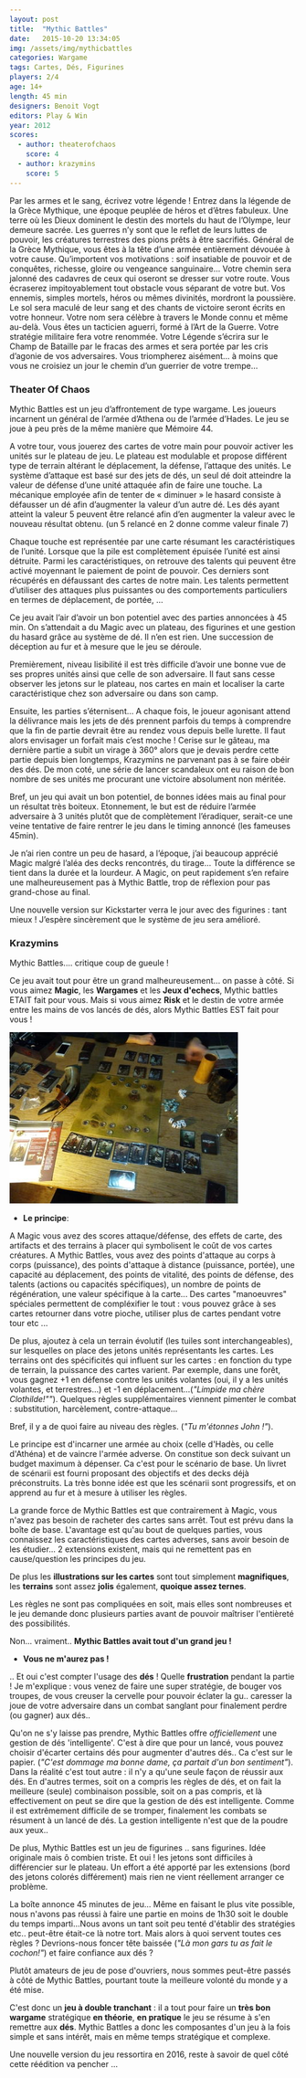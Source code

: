 ```yaml
---
layout: post
title:  "Mythic Battles"
date:   2015-10-20 13:34:05
img: /assets/img/mythicbattles
categories: Wargame
tags: Cartes, Dés, Figurines
players: 2/4
age: 14+
length: 45 min
designers: Benoit Vogt
editors: Play & Win
year: 2012
scores:
  - author: theaterofchaos  
    score: 4
  - author: krazymins  
    score: 5
---
```


<span>Par les armes et le sang, écrivez votre légende !
Entrez dans la légende de la Grèce Mythique, une époque peuplée de
héros et d’êtres fabuleux. Une terre où les Dieux dominent le destin
des mortels du haut de l’Olympe, leur demeure sacrée. Les guerres n’y
sont que le reflet de leurs luttes de pouvoir, les créatures terrestres
des pions prêts à être sacrifiés.
Général de la Grèce Mythique, vous êtes à la tête d’une armée entièrement
dévouée à votre cause. Qu’importent vos motivations : soif insatiable de pouvoir
et de conquêtes, richesse, gloire ou vengeance sanguinaire… Votre chemin sera
jalonné des cadavres de ceux qui oseront se dresser sur votre route. Vous écraserez
impitoyablement tout obstacle vous séparant de votre but. Vos ennemis, simples
mortels, héros ou mêmes divinités, mordront la poussière. Le sol sera maculé de
leur sang et des chants de victoire seront écrits en votre honneur. Votre nom sera
célèbre à travers le Monde connu et même au-delà.
Vous êtes un tacticien aguerri, formé à l’Art de la Guerre. Votre stratégie militaire fera
votre renommée. Votre Légende s’écrira sur le Champ de Bataille par le fracas des armes
et sera portée par les cris d’agonie de vos adversaires. Vous triompherez aisément… à
moins que vous ne croisiez un jour le chemin d’un guerrier de votre trempe…</span>

### Theater Of Chaos

Mythic Battles est un jeu d’affrontement de type wargame. Les joueurs incarnent un général de l’armée d’Athena ou de l’armée d’Hades. Le jeu se joue à peu près de la même manière que Mémoire 44.

A votre tour, vous jouerez des cartes de votre main pour pouvoir activer les unités sur le plateau de jeu. Le plateau est modulable et propose différent type de terrain altérant le déplacement, la défense, l’attaque des unités. Le système d’attaque est basé sur des jets de dés, un seul dé doit atteindre la valeur de défense d’une unité attaquée afin de faire une touche. La mécanique employée afin de tenter de « diminuer » le hasard consiste à défausser un dé afin d’augmenter la valeur d’un autre dé. Les dés ayant atteint la valeur 5 peuvent être relancé afin d’en augmenter la valeur avec le nouveau résultat obtenu. (un 5 relancé en 2 donne comme valeur finale 7)

Chaque touche est représentée par une carte résumant les caractéristiques de l’unité.  Lorsque que la pile est complètement épuisée l’unité est ainsi détruite. Parmi les caractéristiques, on retrouve des talents qui peuvent être activé moyennant le paiement de point de pouvoir. Ces derniers sont récupérés en défaussant des cartes de notre main. Les talents permettent d’utiliser des attaques plus puissantes ou des comportements particuliers en termes de déplacement, de portée, …

Ce jeu avait l’air d’avoir un bon potentiel avec des parties annoncées à 45 min. On s’attendait a du Magic avec un plateau, des figurines et une gestion du hasard grâce au système de dé. Il n’en est rien. Une succession de déception au fur et à mesure que le jeu se déroule.

Premièrement, niveau lisibilité il est très difficile d’avoir une bonne vue de ses propres unités ainsi que celle de son adversaire. Il faut sans cesse observer les jetons sur le plateau, nos cartes en main et localiser la carte caractéristique chez son adversaire ou dans son camp.

Ensuite, les parties s’éternisent… A chaque fois, le joueur agonisant attend la délivrance mais les jets de dés prennent parfois du temps à comprendre que la fin de partie devrait être au rendez vous depuis belle lurette. Il faut alors envisager un forfait mais c’est moche ! Cerise sur le gâteau, ma dernière partie a subit un virage à 360° alors que je devais perdre  cette partie depuis bien longtemps, Krazymins ne parvenant pas à se faire obéir des dés. De mon coté, une série de lancer scandaleux ont eu raison de bon nombre de ses unités me procurant une victoire absolument non méritée.

Bref, un jeu qui avait un bon potentiel, de bonnes idées mais au final pour un résultat très boiteux. Etonnement, le but est de réduire l’armée adversaire à 3 unités plutôt que de complètement l’éradiquer, serait-ce une veine tentative de faire rentrer le jeu dans le timing annoncé (les fameuses 45min).

Je n’ai rien contre un peu de hasard, a l’époque, j’ai beaucoup apprécié Magic malgré l’aléa des decks rencontrés, du tirage… Toute la différence se tient dans la durée et la lourdeur. A Magic, on peut rapidement s’en refaire une malheureusement pas à Mythic Battle, trop de réflexion pour pas grand-chose au final.

Une nouvelle version sur Kickstarter verra le jour avec des figurines : tant mieux ! J’espère sincèrement que le système de jeu sera amélioré.

### Krazymins

Mythic Battles.... critique coup de gueule !

Ce jeu avait tout pour être un grand malheureusement... on passe à côté. Si vous aimez **Magic**, les **Wargames** et les **Jeux d'echecs**, Mythic battles ETAIT fait pour vous.
Mais si vous aimez **Risk** et le destin de votre armée entre les mains de vos lancés de dés, alors Mythic Battles EST fait pour vous !

![MythicBattles](/assets/img/mythicbattles_game4.jpg)

- **Le principe**:

A Magic vous avez des scores attaque/défense, des effets de carte, des artifacts et des terrains à placer qui symbolisent le coût de vos cartes créatures.
A Mythic Battles, vous avez des points d'attaque au corps à corps (puissance), des points d'attaque à distance (puissance, portée), une capacité au déplacement, des points de vitalité, des points de défense, des talents (actions ou capacités spécifiques), un nombre de points de régénération, une valeur spécifique à la carte...
Des cartes "manoeuvres" spéciales permettent de compléxifier le tout : vous pouvez grâce à ses cartes retourner dans votre pioche, utiliser plus de cartes pendant votre tour etc ...

De plus, ajoutez à cela un terrain évolutif (les tuiles sont interchangeables), sur lesquelles on place des jetons unités représentants les cartes. Les terrains ont des spécificités qui influent sur les cartes : en fonction du type de terrain, la puissance des cartes varient. Par exemple, dans une forêt, vous gagnez +1 en défense contre les unités volantes (oui, il y a les unités volantes, et terrestres...) et -1 en déplacement...(*"Limpide ma chère Clothilde!""*). Quelques règles supplémentaires viennent pimenter le combat : substitution, harcèlement, contre-attaque...

Bref, il y a de quoi faire au niveau des règles. (*"Tu m'étonnes John !"*).

Le principe est d'incarner une armée au choix (celle d'Hadès, ou celle d'Athéna) et de vaincre l'armée adverse.
On constitue son deck suivant un budget maximum à dépenser. Ca c'est pour le scénario de base.
Un livret de scénarii est fourni proposant des objectifs et des decks déjà préconstruits. La très bonne idée est que les scénarii sont progressifs, et on apprend au fur et à mesure à utiliser les règles.

La grande force de Mythic Battles est que contrairement à Magic, vous n'avez pas besoin de racheter des cartes sans arrêt. Tout est prévu dans la boîte de base. L'avantage est qu'au bout de quelques parties, vous connaissez les caractéristiques des cartes adverses, sans avoir besoin de les étudier... 2 extensions existent, mais qui ne remettent pas en cause/question les principes du jeu.

De plus les **illustrations sur les cartes** sont tout simplement **magnifiques**, les **terrains** sont assez **jolis** également, **quoique assez ternes**.

Les règles ne sont pas compliquées en soit, mais elles sont nombreuses et le jeu demande donc plusieurs parties avant de pouvoir maîtriser l'entièreté des possibilités.

Non... vraiment.. **Mythic Battles avait tout d'un grand jeu !**

- **Vous ne m'aurez pas !**

.. Et oui c'est compter l'usage des **dés** !
Quelle **frustration** pendant la partie !
Je m'explique : vous venez de faire une super stratégie, de bouger vos troupes, de vous creuser la cervelle pour pouvoir éclater la gu.. caresser la joue de votre adversaire dans un combat sanglant pour finalement perdre (ou gagner) aux dés..

Qu'on ne s'y laisse pas prendre, Mythic Battles offre *officiellement* une gestion de dés 'intelligente'. C'est à dire que pour un lancé, vous pouvez choisir d'écarter certains dés pour augmenter d'autres dés.. Ca c'est sur le papier. (*"C'est dommage ma bonne dame, ça partait d'un bon sentiment"*). Dans la réalité c'est tout autre : il n'y a qu'une seule façon de réussir aux dés. En d'autres termes, soit on a compris les règles de dés, et on fait la meilleure (seule) combinaison possible, soit on a pas compris, et là effectivement on peut se dire que la gestion de dés est intelligente. Comme il est extrêmement difficile de se tromper, finalement les combats se résument à un lancé de dés. La gestion intelligente n'est que de la poudre aux yeux..

De plus, Mythic Battles est un jeu de figurines .. sans figurines. Idée originale mais ô combien triste. Et oui ! les jetons sont difficiles à différencier sur le plateau. Un effort a été apporté par les extensions (bord des jetons colorés différement) mais rien ne vient réellement arranger ce problème.

La boîte annonce 45 minutes de jeu... Même en faisant le plus vite possible, nous n'avons pas réussi à faire une partie en moins de 1h30 soit le double du temps imparti...Nous avons un tant soit peu tenté d'établir des stratégies etc.. peut-être était-ce là notre tort. Mais alors à quoi servent toutes ces règles ? Devrions-nous foncer tête baissée (*"Là mon gars tu as fait le cochon!"*) et faire confiance aux dés ?

Plutôt amateurs de jeu de pose d'ouvriers, nous sommes peut-être passés à côté de Mythic Battles, pourtant toute la meilleure volonté du monde y a été mise.


C'est donc un **jeu à double tranchant** : il a tout pour faire un **très bon wargame** stratégique **en théorie**, **en pratique** le jeu se résume à s'en remettre aux **dés**. Mythic Battles a donc les composantes d'un jeu à la fois simple et sans intérêt, mais en même temps stratégique et complexe.

Une nouvelle version du jeu ressortira en 2016, reste à savoir de quel côté cette réédition va pencher ...

